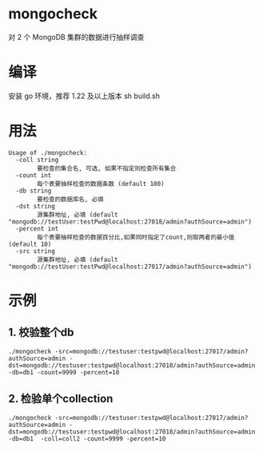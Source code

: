 # mongocheck
对 2 个 MongoDB 集群的数据进行抽样调查

# 编译
安装 go 环境，推荐 1.22 及以上版本
sh build.sh

# 用法
```
Usage of ./mongocheck:
  -coll string
        要检查的集合名, 可选, 如果不指定则检查所有集合
  -count int
        每个表要抽样检查的数据条数 (default 100)
  -db string
        要检查的数据库名, 必填
  -dst string
        源集群地址, 必填 (default "mongodb://testUser:testPwd@localhost:27018/admin?authSource=admin")
  -percent int
        每个表要抽样检查的数据百分比,如果同时指定了count,则取两者的最小值 (default 10)
  -src string
        源集群地址, 必填 (default "mongodb://testUser:testPwd@localhost:27017/admin?authSource=admin")
```

# 示例
## 1. 校验整个db
```
./mongocheck -src=mongodb://testuser:testpwd@localhost:27017/admin?authSource=admin -dst=mongodb://testuser:testpwd@localhost:27018/admin?authSource=admin  -db=db1 -count=9999 -percent=10
```

## 2. 检验单个collection
```
./mongocheck -src=mongodb://testuser:testpwd@localhost:27017/admin?authSource=admin -dst=mongodb://testuser:testpwd@localhost:27018/admin?authSource=admin  -db=db1  -coll=coll2 -count=9999 -percent=10
```